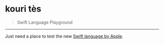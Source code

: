 # kouri tès

> Swift Language Playground

* * *

Just need a place to test the new [Swift language by Apple](https://developer.apple.com/swift/).

